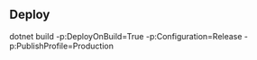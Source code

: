 
## Deploy
dotnet build -p:DeployOnBuild=True -p:Configuration=Release -p:PublishProfile=Production

